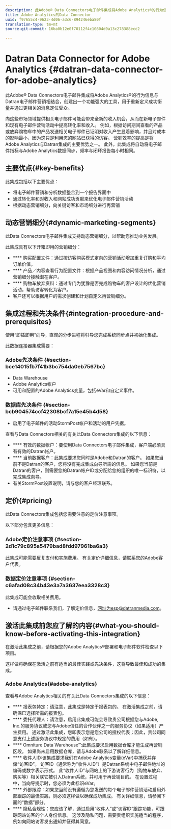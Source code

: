 ```yaml
---
description: 此Adobe® Data Connectors电子邮件集成将Adobe Analytics®的行为信息与Datran电子邮件营销相结合，创建出一个功能强大的工具，用于重新定义成功衡量并通过更相关的消息定位受众。
title: Adobe Analytics的Data Connector
uuid: f97655c4-9623-4d06-a3c6-894246eba80f
translation-type: tm+mt
source-git-commit: 16ba0b12e0f70112f4c10804d0a13c278388ecc2

---
```



# Datran Data Connector for Adobe Analytics {#datran-data-connector-for-adobe-analytics}

此Adobe® Data Connectors电子邮件集成将Adobe Analytics®的行为信息与Datran电子邮件营销相结合，创建出一个功能强大的工具，用于重新定义成功衡量并通过更相关的消息定位受众。

向这些市场领域提供相关电子邮件可能会带来全新的收入机会，从而在新电子邮件和现有电子邮件营销活动中提高转化率和收入。 例如，根据访问期间查看的产品或放弃购物车中的产品发送相关电子邮件已证明对收入产生显着影响，并且对成本的影响最小，因为这只是利用您的网站已获得的访客。 营销效率的提高是将Adobe Analytics与Datran集成的主要优势之一。 此外，此集成将自动将电子邮件指标与Adobe Analytics数据同步，频率与闭环报告每小时相同。

## 主要优点{#key-benefits}

此集成包括以下主要优点：

* 将电子邮件营销和分析数据整合到一个报告界面中
* 通过转化率和对收入和网站成功贡献来优化电子邮件营销活动
* 根据动态营销细分，向关键访客和市场细分进行再营销

## 动态营销细分{#dynamic-marketing-segments}

此Data Connectors电子邮件集成支持动态营销细分，以帮助您推动业务发展。

此集成具有以下开箱即用的营销细分：

* **** 购买配置文件：通过按访客购买模式定向的营销活动增加重复订购和平均订单价值。
* **** 产品／内容查看行为配置文件：根据产品视图和内容访问情况分析，通过营销细分接触潜在客户。
* **** 购物车放弃资料：通过专门为犹豫是否完成购物车的客户设计的优化营销活动，帮助访客转化为客户。
* 客户还可以根据用户的需求创建和计划自定义再营销细分。

## 集成过程和先决条件{#integration-procedure-and-prerequisites}

使用“即插即用”向导，直观的分步进程将引导您完成系统同步点并初始化集成。

此数据连接器集成需要：

### Adobe先决条件 {#section-bce14015fb7f41b3bc754da0eb7567bc}

* Data Warehouse
* Adobe Analytics帐户
* 可用和配置的Adobe Analytics变量，包括eVar和自定义事件。

### 数据库先决条件 {#section-bcb904574ccf42308bcf7a15e45b4d58}

* 启用了电子邮件的活动StormPost帐户和活动的用户凭据。

查看与Data Connectors相关的有关此Data Connectors集成的以下信息：

* **** 有效的数据帐户：要使用Data Connectors电子邮件集成，客户端必须具有有效的Datran帐户。
* **** 当前数据客户：此集成要求您同时是Adobe和Datran的客户。 如果您当前不是Datran的客户，您将没有完成集成向导所需的信息。 如果您当前是Datran的客户，则需要您的Datran帐户ID或分配给您的组织的唯一标识符，以完成集成向导。
* 有关StormPost设置说明，请与您的客户经理联系。

## 定价{#pricing}

此Data Connectors集成包括您需要注意的定价注意事项。

以下部分包含更多信息：

### Adobe定价注意事项 {#section-2d1c79c895a5479bad8fdd97961ba6a3}

此集成可能需要反复支付和实施费用。 有关定价详细信息，请联系您的Adobe客户代表。

### 数据定价注意事项 {#section-c6afad08c34b43e3a7a3637eea3328c3}

此集成可能会收取相关费用。

* 请通过电子邮件联系我们，了解定价信息，网址为esp@datranmedia.com。

## 激活此集成前您应了解的内容{#what-you-should-know-before-activating-this-integration}

在激活此集成之前，请根据您的Adobe Analytics®部署和电子邮件软件检查以下项目。

这样做将确保在激活之前有适当的最佳实践或先决条件，这将导致最佳和成功的集成。

### Adobe Analytics{#adobe-analytics}

查看与Adobe Analytics相关的有关此Data Connectors集成的以下信息：

* **** 报表包特定：请注意，此集成是特定于报表包的。 在激活集成之前，请确保已选择所需的报表包。
* **** 委托代理人：请注意，启用此集成可能会导致贵公司根据您与Adobe, Inc.的服务协议或您与Adobe信任的合作伙伴之一的服务协议（如果适用）产生费用。 通过激活此集成，您即表示您是您公司的授权代表；因此，贵公司同意支付上述服务协议中规定的费用（如有）。
* **** Omniture Data Warehouse™:此集成要求启用数据仓库才能生成再营销区段。 如果尚未启用数据仓库，请与Adobe联系以了解详细信息。
* **** 收件人ID:该集成要求我们在Adobe Analytics变量(eVar)中捕获并存储“访客ID”。 访客ID（通常称为“收件人ID”）是Datran系统中电子邮件地址的编码或数字表示形式。 此“收件人ID”与网站上的下游访客行为（购物车放弃、购买等）相关联它被引入Datran系统，并可用于再营销目的。 在设置过程中，当向导提示时，您必须为此标识eVar。
* **** 外部跟踪：如果您当前没有遵循为您发送的每个电子邮件营销活动启用外部跟踪的最佳实践，则必须这样做以确保成功集成。 有关详细信息，请参阅下面的“数据”部分。
* **** 隐私合规性：您应该了解，通过启用“收件人”或“访客ID”跟踪功能，可跟踪网站访客的个人身份信息。 这涉及隐私问题，需要贵组织实施适当的程序，例如向网站访客发出通知并征得其同意。
